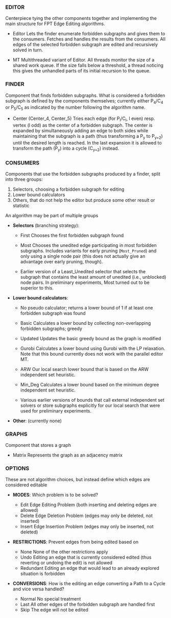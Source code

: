 ### EDITOR
Centerpiece tying the other components together and implementing the main structure for FPT Edge Editing algorithms.

- Editor
Lets the finder enumerate forbidden subgraphs and gives them to the consumers. Fetches and handles the results from the consumers. All edges of the selected forbidden subgraph are edited and recursively solved in turn.

- MT
Multithreaded variant of Editor. All threads monitor the size of a shared work queue. If the size falls below a threshold, a thread noticing this gives the unhandled parts of its initial recursion to the queue.

### FINDER
Component that finds forbidden subgraphs.
What is considered a forbidden subgraph is defined by the components themselves; currently either P<sub>4</sub>/C<sub>4</sub> or P<sub>5</sub>/C<sub>5</sub> as indicated by the number following the algorithm name.

- Center (Center_4, Center_5)
	Tries each edge (for P<sub>l</sub>/C<sub>l</sub>, l even) resp. vertex (l odd) as the center of a forbidden subgraph. The center is expanded by simultaneously adding an edge to both sides while maintaining that the subgraph is a path (thus transforming a P<sub>y</sub> to P<sub>y+2</sub>) until the desired length is reached. In the last expansion it is allowed to transform the path (P<sub>y</sub>) into a cycle (C<sub>y+2</sub>) instead.


### CONSUMERS
Components that use the forbidden subgraphs produced by a finder, split into three groups:
1. Selectors, choosing a forbidden subgraph for editing
2. Lower bound calculators
3. Others, that do not help the editor but produce some other result or statistic

An algorithm may be part of multiple groups

- **Selectors** (branching strategy):
	- First
		Chooses the first forbidden subgraph found

	- Most
		Chooses the unedited edge participating in most forbidden subgraphs. Includes variants for early pruning (``Most_Pruned``) and only using a single node pair (this does not actually give an advantage over early pruning, though).

	- Earlier version of a Least_Unedited selector that selects the subgraph that contains the least amount of unedited (i.e., unblocked) node pairs. In preliminary experiments, Most turned out to be superior to this.

- **Lower bound calculators**:
	- No
		pseudo calculator; returns a lower bound of 1 if at least one forbidden subgraph was found

	- Basic
		Calculates a lower bound by collecting non-overlapping forbidden subgraphs; greedy

	- Updated
	  	Updates the basic greedy bound as the graph is modified

	- Gurobi
	  	Calculates a lower bound using Gurobi with the LP relaxation. Note that this bound currently does not work with the parallel editor MT.

	- ARW
	  	Our local search lower bound that is based on the ARW independent set heuristic.

	- Min_Deg
	  	Calculates a lower bound based on the minimum degree independent set heuristic.

	- Various earlier versions of bounds that call external independent set solvers or store subgraphs explicitly for our local search that were used for preliminary experiments.

- **Other**:
(currently none)


### GRAPHS
Component that stores a graph

- Matrix
	Represents the graph as an adjacency matrix


### OPTIONS
These are not algorithm choices, but instead define which edges are considered editable

- **MODES**:
Which problem is to be solved?
	- Edit
		Edge Editing Problem (both inserting and deleting edges are allowed)
	- Delete
		Edge Deletion Problem (edges may only be deleted, not inserted)
	- Insert
		Edge Insertion Problem (edges may only be inserted, not deleted)

- **RESTRICTIONS**:
Prevent edges from being edited based on
	- None
		None of the other restrictions apply
	- Undo
		Editing an edge that is currently considered edited (thus reverting or undoing the edit) is not allowed
	- Redundant
		Editing an edge that would lead to an already explored situation is forbidden

- **CONVERSIONS**:
How is the editing an edge converting a Path to a Cycle and vice versa handled?
	- Normal
		No special treatment
	- Last
		All other edges of the forbidden subgraph are handled first
	- Skip
		The edge will not be edited
